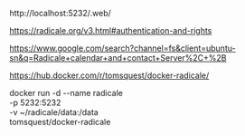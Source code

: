 http://localhost:5232/.web/

https://radicale.org/v3.html#authentication-and-rights

https://www.google.com/search?channel=fs&client=ubuntu-sn&q=Radicale+calendar+and+contact+Server%2C+%2B

https://hub.docker.com/r/tomsquest/docker-radicale/

docker run -d --name radicale \
    -p 5232:5232 \
    -v ~/radicale/data:/data \
    tomsquest/docker-radicale
